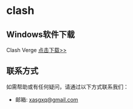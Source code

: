 # clash

## Windows软件下载
Clash Verge [点击下载>>](https://github.com/clash-verge-rev/clash-verge-rev/releases/latest)


## 联系方式

如需帮助或有任何疑问，请通过以下方式联系我们：

- 邮箱:  xasgxq@gmail.com
